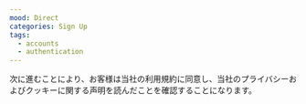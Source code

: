 ```yaml
---
mood: Direct
categories: Sign Up
tags:
  - accounts
  - authentication
---
```

次に進むことにより、お客様は当社の利用規約に同意し、当社のプライバシーおよびクッキーに関する声明を読んだことを確認することになります。